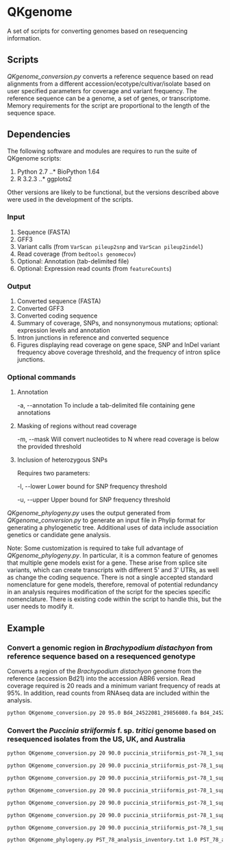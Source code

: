 # QKgenome
A set of scripts for converting genomes based on resequencing information.

## Scripts
<i>QKgenome_conversion.py</i> converts a reference sequence based on read alignments from a different accession/ecotype/cultivar/isolate based on user specified parameters for coverage and variant frequency. The reference sequence can be a genome, a set of genes, or transcriptome. Memory requirements for the script are proportional to the length of the sequence space.

## Dependencies
The following software and modules are requires to run the suite of QKgenome scripts:

1. Python 2.7
..* BioPython 1.64
2. R 3.2.3
..* ggplots2

Other versions are likely to be functional, but the versions described above were used in the development of the scripts.

### Input
1. Sequence (FASTA)
2. GFF3
3. Variant calls (from `VarScan pileup2snp` and `VarScan pileup2indel`)
4. Read coverage (from `bedtools genomecov`)
5. Optional: Annotation (tab-delimited file)
6. Optional: Expression read counts (from `featureCounts`)

### Output
1. Converted sequence (FASTA)
2. Converted GFF3
3. Converted coding sequence
4. Summary of coverage, SNPs, and nonsynonymous mutations; optional: expression levels and annotation
5. Intron junctions in reference and converted sequence
6. Figures displaying read coverage on gene space, SNP and InDel variant frequency above coverage threshold, and the frequency of intron splice junctions.

### Optional commands
1. Annotation

   -a, --annotation   To include a tab-delimited file containing gene annotations
2. Masking of regions without read coverage

   -m, --mask         Will convert nucleotides to N where read coverage is below the provided threshold
3. Inclusion of heterozygous SNPs

   Requires two parameters:
   
      -l, --lower     Lower bound for SNP frequency threshold
      
      -u, --upper     Upper bound for SNP frequency threshold

<i>QKgenome_phylogeny.py</i> uses the output generated from <i>QKgenome_conversion.py</i> to generate an input file in Phylip format for generating a phylogenetic tree. Additional uses of data include association genetics or candidate gene analysis.

Note: Some customization is required to take full advantage of <i>QKgenome_phylogeny.py</i>. In particular, it is a common feature of genomes that multiple gene models exist for a gene. These arise from splice site variants, which can create transcripts with different 5' and 3' UTRs, as well as change the coding sequence. There is not a single accepted standard nomenclature for gene models, therefore, removal of potential redundancy in an analysis requires modification of the script for the species specific nomenclature. There is existing code within the script to handle this, but the user needs to modify it.

## Example
### Convert a genomic region in <i>Brachypodium distachyon</i> from reference sequence based on a resequenced genotype
Converts a region of the <i>Brachypodium distachyon</i> genome from the reference (accession Bd21) into the accession ABR6 version. Read coverage required is 20 reads and a minimum variant frequency of reads at 95%. In addition, read counts from RNAseq data are included within the analysis.
```bash
python QKgenome_conversion.py 20 95.0 Bd4_24522081_29856080.fa Bd4_24522081_29856080.gff3 Yrr1_Jer1_sorted.rmdup.pileup2snp.txt Yrr1_Jer1_sorted.rmdup.pileup2indel.txt Yrr1_Jer1_sorted.rmdup.genomecov.txt Yrr1_Jer1 Yrr1_Jer1_reference_Jer1_RNAseq_tophat_readCounts.txt
```

### Convert the <i>Puccinia striiformis</i> f. sp. <i>tritici</i> genome based on resequenced isolates from the US, UK, and Australia
```bash
python QKgenome_conversion.py 20 90.0 puccinia_striiformis_pst-78_1_supercontigs.fasta puccinia_striiformis_pst-78_1_transcripts.gff3 PST_PST_104E137A-_RNAseq_sorted.rmdup.pileup2snp.txt PST_PST_104E137A-_RNAseq_sorted.rmdup.pileup2indel.txt PST_PST_104E137A-_RNAseq_sorted.genomecov.txt PST_78_PST_104E137A-_RNAseq

python QKgenome_conversion.py 20 90.0 puccinia_striiformis_pst-78_1_supercontigs.fasta puccinia_striiformis_pst-78_1_transcripts.gff3 PSH_B012_RNAseq_trimmomatic_sorted.pileup2snp.txt PSH_B012_RNAseq_trimmomatic_sorted.pileup2indel.txt PSH_B012_RNAseq_trimmomatic_sorted.genomecov.txt PST_78_PSH_B012_RNAseq

python QKgenome_conversion.py 20 90.0 puccinia_striiformis_pst-78_1_supercontigs.fasta puccinia_striiformis_pst-78_1_transcripts.gff3 PST_0821_gDNA_trimmomatic_sorted.rmdup.pileup2snp.txt PST_0821_gDNA_trimmomatic_sorted.rmdup.pileup2indel.txt PST_0821_gDNA_trimmomatic_sorted.rmdup.genomecov.txt PST_78_PST_0821_gDNA

python QKgenome_conversion.py 20 90.0 puccinia_striiformis_pst-78_1_supercontigs.fasta puccinia_striiformis_pst-78_1_transcripts.gff3 PST_08501_gDNA_trimmomatic_sorted.rmdup.pileup2snp.txt PST_08501_gDNA_trimmomatic_sorted.rmdup.pileup2indel.txt PST_08501_gDNA_trimmomatic_sorted.rmdup.genomecov.txt PST_78_PST_08501_gDNA

python QKgenome_conversion.py 20 90.0 puccinia_striiformis_pst-78_1_supercontigs.fasta puccinia_striiformis_pst-78_1_transcripts.gff3 PST_1108_gDNA_trimmomatic_sorted.rmdup.pileup2snp.txt PST_1108_gDNA_trimmomatic_sorted.rmdup.pileup2indel.txt PST_1108_gDNA_trimmomatic_sorted.rmdup.genomecov.txt PST_78_PST_1108_gDNA

python QKgenome_conversion.py 20 90.0 puccinia_striiformis_pst-78_1_supercontigs.fasta puccinia_striiformis_pst-78_1_transcripts.gff3 PST_1108_RNAseq_trimmomatic_sorted.pileup2snp.txt PST_1108_RNAseq_trimmomatic_sorted.pileup2indel.txt PST_1108_RNAseq_trimmomatic_sorted.genomecov.txt PST_78_PST_1108_RNAseq

python QKgenome_conversion.py 20 90.0 puccinia_striiformis_pst-78_1_supercontigs.fasta puccinia_striiformis_pst-78_1_transcripts.gff3 PST_78_gDNA_trimmomatic_sorted.rmdup.pileup2snp.txt PST_78_gDNA_trimmomatic_sorted.rmdup.pileup2indel.txt PST_78_gDNA_trimmomatic_sorted.rmdup.genomecov.txt PST_78_PST_78_reference

python QKgenome_phylogeny.py PST_78_analysis_inventory.txt 1.0 PST_78_analysis_information.txt PST_78_analysis_1.0.phy
```
